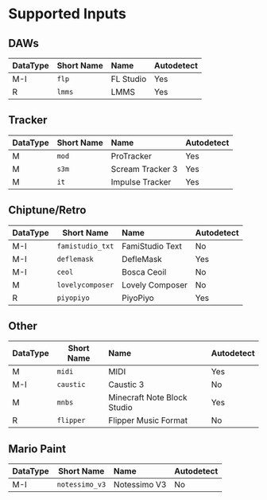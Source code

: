 
# Supported Inputs
## DAWs
| DataType | Short Name | Name | Autodetect | 
| --- | --- | :--- | :--- |
| M-I | ```flp``` | FL Studio | Yes | 
| R | ```lmms``` | LMMS | Yes | 

## Tracker
| DataType | Short Name | Name | Autodetect | 
| --- | --- | :--- | :--- |
| M | ```mod``` | ProTracker | Yes | 
| M | ```s3m``` | Scream Tracker 3 | Yes | 
| M | ```it``` | Impulse Tracker | Yes | 

## Chiptune/Retro
| DataType | Short Name | Name | Autodetect | 
| --- | --- | :--- | :--- |
| M-I | ```famistudio_txt``` | FamiStudio Text | No | 
| M-I | ```deflemask``` | DefleMask | Yes |
| M-I | ```ceol``` | Bosca Ceoil | No | 
| M | ```lovelycomposer``` | Lovely Composer | No | 
| R | ```piyopiyo``` | PiyoPiyo | Yes |  

## Other
| DataType | Short Name | Name | Autodetect | 
| --- | --- | :--- | :--- |
| M | ```midi``` | MIDI | Yes | 
| M-I | ```caustic``` | Caustic 3 | No | 
| M | ```mnbs``` | Minecraft Note Block Studio | Yes | 
| R | ```flipper``` | Flipper Music Format | No | 

## Mario Paint
| DataType | Short Name | Name | Autodetect | 
| --- | --- | :--- | :--- |
| M-I | ```notessimo_v3``` | Notessimo V3 | No | 
